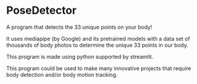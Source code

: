 # PoseDetector
A program that detects the 33 unique points on your body!

It uses mediapipe (by Google) and its pretrained models with a data set of thousands of body photos to determine the unique 33 points in our body.

This program is made using python supported by streamlit.

This program could be used to make many innovative projects that require body detection and/or body motion tracking.
